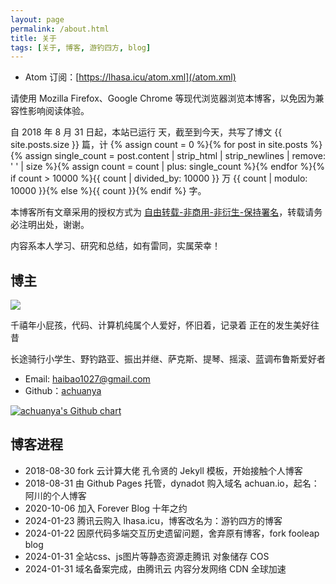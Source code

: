 ```yaml
---
layout: page
permalink: /about.html
title: 关于
tags: [关于, 博客, 游钓四方, blog]
---
```


* Atom 订阅：[https://lhasa.icu/atom.xml](/atom.xml) 

请使用 Mozilla Firefox、Google Chrome 等现代浏览器浏览本博客，以免因为兼容性影响阅读体验。

自 2018 年 8 月 31 日起，本站已运行 <span id="days"></span> 天，截至到今天，共写了博文 {{ site.posts.size }} 篇，计 {% assign count = 0 %}{% for post in site.posts %}{% assign single_count = post.content | strip_html | strip_newlines | remove: ' ' | size %}{% assign count = count | plus: single_count %}{% endfor %}{% if count > 10000 %}{{ count | divided_by: 10000 }} 万 {{ count | modulo: 10000 }}{% else %}{{ count }}{% endif %} 字。

本博客所有文章采用的授权方式为 [自由转载-非商用-非衍生-保持署名][1]，转载请务必注明出处，谢谢。

内容系本人学习、研究和总结，如有雷同，实属荣幸！

## 博主

<img class="my-photo" src="https://cos.lhasa.icu/assets/images/my-photo.jpg_640">

千禧年小屁孩，代码、计算机纯属个人爱好，怀旧着，记录着 正在的发生美好往昔

长途骑行小学生、野钓路亚、振出并继、萨克斯、提琴、摇滚、蓝调布鲁斯爱好者

- Email: <haibao1027@gmail.com>
- Github：[achuanya][2]

[<img src="https://ghchart.rshah.org/7db9de/achuanya" alt="achuanya's Github chart" />][2]

## 博客进程

* 2018-08-30 fork 云计算大佬 孔令贤的 Jekyll 模板，开始接触个人博客
* 2018-08-31 由 Github Pages 托管，dynadot 购入域名 achuan.io，起名：阿川的个人博客
* 2020-10-06 加入 Forever Blog 十年之约
* 2024-01-23 腾讯云购入 lhasa.icu，博客改名为：游钓四方的博客
* 2024-01-22 因原代码多端交互历史遗留问题，舍弃原有博客，fork fooleap blog
* 2024-01-31 全站css、js图片等静态资源走腾讯 对象储存 COS
* 2024-01-31 域名备案完成，由腾讯云 内容分发网络 CDN 全球加速


[1]: https://creativecommons.org/licenses/by-nc-nd/3.0/deed.zh-hans
[2]: https://github.com/achuanya

<script>
    var days = 0, daysMax = Math.floor((Date.now() / 1000 - {{ "2018-08-31" | date: "%s" }}) / (60 * 60 * 24));
    (function daysCount(){
        if(days > daysMax){
            document.getElementById('days').innerHTML = daysMax;
            return;
        } else {
            document.getElementById('days').innerHTML = days;
            days += 10;
            setTimeout(daysCount, 1); 
        }
    })();
</script>
